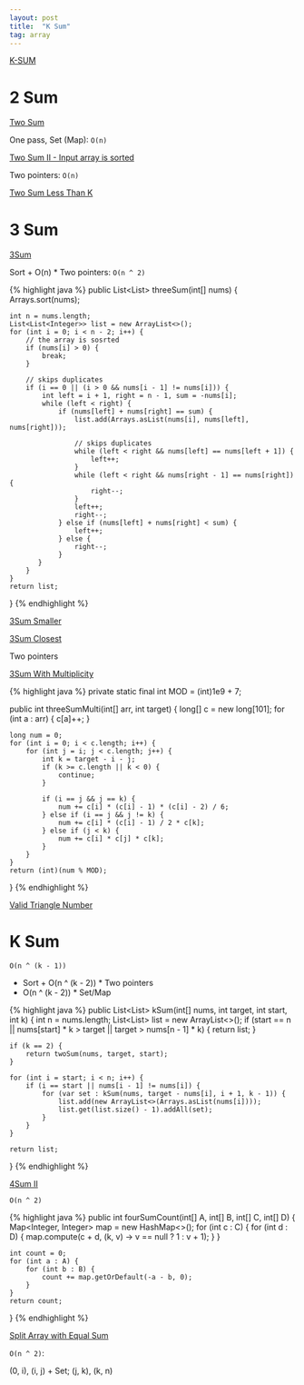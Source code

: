 ```yaml
---
layout: post
title:  "K Sum"
tag: array
---
```


[K-SUM](https://en.wikipedia.org/wiki/3SUM)

# 2 Sum

[Two Sum][two-sum]

One pass, Set (Map): `O(n)`

[Two Sum II - Input array is sorted][two-sum-ii-input-array-is-sorted]

Two pointers: `O(n)`

[Two Sum Less Than K][two-sum-less-than-k]

# 3 Sum

[3Sum][3sum]

Sort + O(n) * Two pointers: `O(n ^ 2)`

{% highlight java %}
public List<List<Integer>> threeSum(int[] nums) {
    Arrays.sort(nums);

    int n = nums.length;
    List<List<Integer>> list = new ArrayList<>(); 
    for (int i = 0; i < n - 2; i++) {
        // the array is sosrted
        if (nums[i] > 0) {
            break;
        }

        // skips duplicates
        if (i == 0 || (i > 0 && nums[i - 1] != nums[i])) {
            int left = i + 1, right = n - 1, sum = -nums[i];
            while (left < right) {
                if (nums[left] + nums[right] == sum) {
                    list.add(Arrays.asList(nums[i], nums[left], nums[right]));

                    // skips duplicates
                    while (left < right && nums[left] == nums[left + 1]) {
                        left++;
                    }
                    while (left < right && nums[right - 1] == nums[right]) {
                        right--;
                    }
                    left++;
                    right--;
                } else if (nums[left] + nums[right] < sum) {
                    left++;
                } else {
                    right--;
                }
           }
        }
    }
    return list;
}
{% endhighlight %}

[3Sum Smaller][3sum-smaller]

[3Sum Closest][3sum-closest]

Two pointers

[3Sum With Multiplicity][3sum-with-multiplicity]

{% highlight java %}
private static final int MOD = (int)1e9 + 7;

public int threeSumMulti(int[] arr, int target) {
    long[] c = new long[101];
    for (int a : arr) {
        c[a]++;
    }

    long num = 0;
    for (int i = 0; i < c.length; i++) {
        for (int j = i; j < c.length; j++) {
            int k = target - i - j;
            if (k >= c.length || k < 0) {
                continue;
            }

            if (i == j && j == k) {
                num += c[i] * (c[i] - 1) * (c[i] - 2) / 6;
            } else if (i == j && j != k) {
                num += c[i] * (c[i] - 1) / 2 * c[k];
            } else if (j < k) {
                num += c[i] * c[j] * c[k];
            }
        }
    }
    return (int)(num % MOD);
}
{% endhighlight %}

[Valid Triangle Number][valid-triangle-number]

# K Sum

`O(n ^ (k - 1))`

* Sort + O(n ^ (k - 2)) * Two pointers
* O(n ^ (k - 2)) * Set/Map

{% highlight java %}
public List<List<Integer>> kSum(int[] nums, int target, int start, int k) {
    int n = nums.length;
    List<List<Integer>> list = new ArrayList<>();
    if (start == n || nums[start] * k > target || target > nums[n - 1] * k) {
        return list;
    }

    if (k == 2) {
        return twoSum(nums, target, start);
    }

    for (int i = start; i < n; i++) {
        if (i == start || nums[i - 1] != nums[i]) {
            for (var set : kSum(nums, target - nums[i], i + 1, k - 1)) {
                list.add(new ArrayList<>(Arrays.asList(nums[i])));
                list.get(list.size() - 1).addAll(set);
            }
        }
    }

    return list;
}
{% endhighlight %}

[4Sum II][4sum-ii]

`O(n ^ 2)`

{% highlight java %}
public int fourSumCount(int[] A, int[] B, int[] C, int[] D) {
    Map<Integer, Integer> map = new HashMap<>();
    for (int c : C) {
        for (int d : D) {
            map.compute(c + d, (k, v) -> v == null ? 1 : v + 1);
        }
    }

    int count = 0;
    for (int a : A) {
        for (int b : B) {
            count += map.getOrDefault(-a - b, 0);
        }
    }
    return count;
}
{% endhighlight %}

[Split Array with Equal Sum][split-array-with-equal-sum]

`O(n ^ 2)`:

(0, i), (i, j) + Set; (j, k), (k, n)

[3sum]: https://leetcode.com/problems/3sum/
[3sum-closest]: https://leetcode.com/problems/3sum-closest/
[3sum-smaller]: https://leetcode.com/problems/3sum-smaller/
[3sum-with-multiplicity]: https://leetcode.com/problems/3sum-with-multiplicity/
[4sum-ii]: https://leetcode.com/problems/4sum-ii/
[split-array-with-equal-sum]: https://leetcode.com/problems/split-array-with-equal-sum/
[two-sum]: https://leetcode.com/problems/two-sum/
[two-sum-ii-input-array-is-sorted]: https://leetcode.com/problems/two-sum-ii-input-array-is-sorted/
[two-sum-less-than-k]: https://leetcode.com/problems/two-sum-less-than-k/
[valid-triangle-number]: https://leetcode.com/problems/valid-triangle-number/
